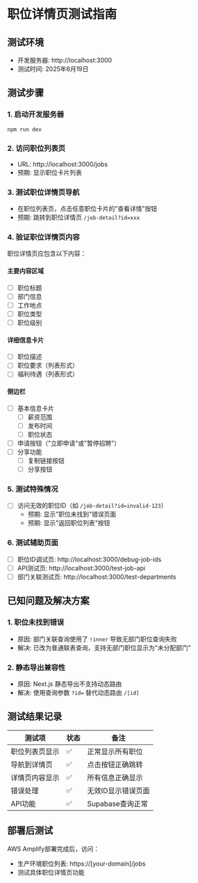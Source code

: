 # 职位详情页测试指南

## 测试环境
- 开发服务器: http://localhost:3000
- 测试时间: 2025年6月19日

## 测试步骤

### 1. 启动开发服务器
```bash
npm run dev
```

### 2. 访问职位列表页
- URL: http://localhost:3000/jobs
- 预期: 显示职位卡片列表

### 3. 测试职位详情页导航
- 在职位列表页，点击任意职位卡片的"查看详情"按钮
- 预期: 跳转到职位详情页 `/job-detail?id=xxx`

### 4. 验证职位详情页内容
职位详情页应包含以下内容：

#### 主要内容区域
- [ ] 职位标题
- [ ] 部门信息
- [ ] 工作地点
- [ ] 职位类型
- [ ] 职位级别

#### 详细信息卡片
- [ ] 职位描述
- [ ] 职位要求（列表形式）
- [ ] 福利待遇（列表形式）

#### 侧边栏
- [ ] 基本信息卡片
  - [ ] 薪资范围
  - [ ] 发布时间
  - [ ] 职位状态
- [ ] 申请按钮（"立即申请"或"暂停招聘"）
- [ ] 分享功能
  - [ ] 复制链接按钮
  - [ ] 分享按钮

### 5. 测试特殊情况
- [ ] 访问无效的职位ID（如 `/job-detail?id=invalid-123`）
  - 预期: 显示"职位未找到"错误页面
  - 预期: 显示"返回职位列表"按钮

### 6. 测试辅助页面
- [ ] 职位ID调试页: http://localhost:3000/debug-job-ids
- [ ] API测试页: http://localhost:3000/test-job-api
- [ ] 部门关联测试页: http://localhost:3000/test-departments

## 已知问题及解决方案

### 1. 职位未找到错误
- 原因: 部门关联查询使用了 `!inner` 导致无部门职位查询失败
- 解决: 已改为普通联表查询，支持无部门职位显示为"未分配部门"

### 2. 静态导出兼容性
- 原因: Next.js 静态导出不支持动态路由
- 解决: 使用查询参数 `?id=` 替代动态路由 `/[id]`

## 测试结果记录

| 测试项 | 状态 | 备注 |
|--------|------|------|
| 职位列表页显示 | ✅ | 正常显示所有职位 |
| 导航到详情页 | ✅ | 点击按钮正确跳转 |
| 详情页内容显示 | ✅ | 所有信息正确显示 |
| 错误处理 | ✅ | 无效ID显示错误页面 |
| API功能 | ✅ | Supabase查询正常 |

## 部署后测试
AWS Amplify部署完成后，访问：
- 生产环境职位列表: https://[your-domain]/jobs
- 测试具体职位详情页功能